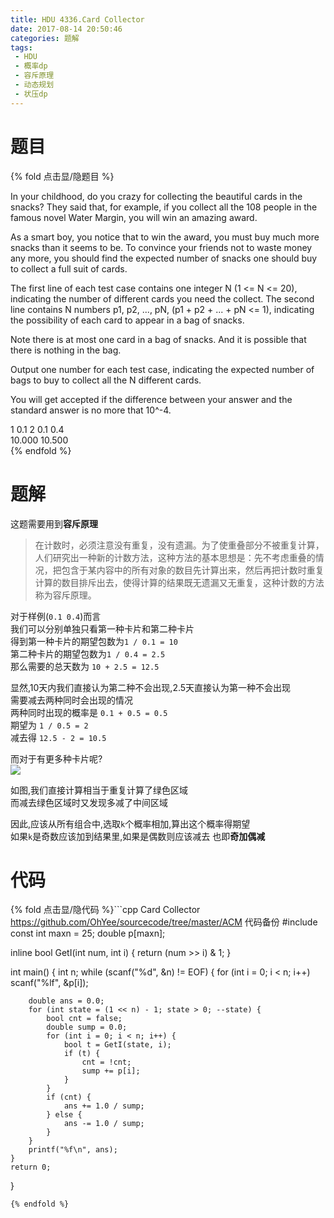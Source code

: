```yaml
---
title: HDU 4336.Card Collector
date: 2017-08-14 20:50:46
categories: 题解
tags:
 - HDU
 - 概率dp
 - 容斥原理
 - 动态规划
 - 状压dp
---
```


# 题目

{% fold 点击显/隐题目 %}
<div class="oj"><div class="part" title="Description">
In your childhood, do you crazy for collecting the beautiful cards in the snacks? They said that, for example, if you collect all the 108 people in the famous novel Water Margin, you will win an amazing award. 
  
 As a smart boy, you notice that to win the award, you must buy much more snacks than it seems to be. To convince your friends not to waste money any more, you should find the expected number of snacks one should buy to collect a full suit of cards.

</div><div class="part" title="Input">
The first line of each test case contains one integer N (1 &lt;= N &lt;= 20), indicating the number of different cards you need the collect. The second line contains N numbers p1, p2, ..., pN, (p1 + p2 + ... + pN &lt;= 1), indicating the possibility of each card to appear in a bag of snacks. 
 
Note there is at most one card in a bag of snacks. And it is possible that there is nothing in the bag.

</div><div class="part" title="Output">
Output one number for each test case, indicating the expected number of bags to buy to collect all the N different cards. 
 
You will get accepted if the difference between your answer and the standard answer is no more that 10^-4.

</div><div class="samp"><div class="clear"></div><div class="input part" title="Sample Input">
1
0.1
2
0.1 0.4

</div><div class="output part" title="Sample Output">
10.000
10.500

</div><div class="clear"></div></div></div>
{% endfold %}

<!--more-->
# 题解
这题需要用到**容斥原理**  
> 在计数时，必须注意没有重复，没有遗漏。为了使重叠部分不被重复计算，人们研究出一种新的计数方法，这种方法的基本思想是：先不考虑重叠的情况，把包含于某内容中的所有对象的数目先计算出来，然后再把计数时重复计算的数目排斥出去，使得计算的结果既无遗漏又无重复，这种计数的方法称为容斥原理。


对于样例(`0.1 0.4`)而言  
我们可以分别单独只看第一种卡片和第二种卡片  
得到第一种卡片的期望包数为`1 / 0.1 = 10`  
第二种卡片的期望包数为`1 / 0.4 = 2.5`  
那么需要的总天数为 `10 + 2.5 = 12.5`  

显然,10天内我们直接认为第二种不会出现,2.5天直接认为第一种不会出现  
需要减去两种同时会出现的情况  
两种同时出现的概率是 `0.1 + 0.5 = 0.5`  
期望为 `1 / 0.5 = 2`  
减去得 `12.5 - 2 = 10.5`  

而对于有更多种卡片呢?  
![](/post/img/hdu_4336.png)

如图,我们直接计算相当于重复计算了绿色区域  
而减去绿色区域时又发现多减了中间区域  

因此,应该从所有组合中,选取`k`个概率相加,算出这个概率得期望  
如果`k`是奇数应该加到结果里,如果是偶数则应该减去
也即**奇加偶减**  


# 代码
{% fold 点击显/隐代码 %}```cpp Card Collector https://github.com/OhYee/sourcecode/tree/master/ACM 代码备份
#include <cstdio>
const int maxn = 25;
double p[maxn];

inline bool GetI(int num, int i) { return (num >> i) & 1; }

int main() {
    int n;
    while (scanf("%d", &n) != EOF) {
        for (int i = 0; i < n; i++)
            scanf("%lf", &p[i]);

        double ans = 0.0;
        for (int state = (1 << n) - 1; state > 0; --state) {
            bool cnt = false;
            double sump = 0.0;
            for (int i = 0; i < n; i++) {
                bool t = GetI(state, i);
                if (t) {
                    cnt = !cnt;
                    sump += p[i];
                }
            }
            if (cnt) {
                ans += 1.0 / sump;
            } else {
                ans -= 1.0 / sump;
            }
        }
        printf("%f\n", ans);
    }
    return 0;
}
```
{% endfold %}